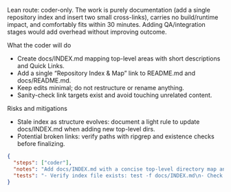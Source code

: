 Lean route: coder-only. The work is purely documentation (add a single repository index and insert two small cross-links), carries no build/runtime impact, and comfortably fits within 30 minutes. Adding QA/integration stages would add overhead without improving outcome.

What the coder will do
- Create docs/INDEX.md mapping top-level areas with short descriptions and Quick Links.
- Add a single “Repository Index & Map” link to README.md and docs/README.md.
- Keep edits minimal; do not restructure or rename anything.
- Sanity-check link targets exist and avoid touching unrelated content.

Risks and mitigations
- Stale index as structure evolves: document a light rule to update docs/INDEX.md when adding new top-level dirs.
- Potential broken links: verify paths with ripgrep and existence checks before finalizing.

```json
{
  "steps": ["coder"],
  "notes": "Add docs/INDEX.md with a concise top-level directory map and Quick Links. Insert one 'Repository Index & Map' link in README.md and one in docs/README.md. Avoid restructures; keep the diff minimal and English-only.",
  "tests": "- Verify index file exists: test -f docs/INDEX.md\n- Check root README link: rg -n \"\\[Repository Index & Map\\]\\(docs/INDEX.md\\)\" README.md\n- Check docs README link: rg -n \"\\[Repository Index & Map\\]\\(INDEX.md\\)\" docs/README.md\n- Verify Quick Links exist:\n  - test -f docs/governance/development-governance-handbook.md\n  - test -f docs/guidelines/angular-coding-guidelines.md\n  - test -f docs/ui-design-system.md\n  - test -f docs/ui-layout-requirements.md"
}
```